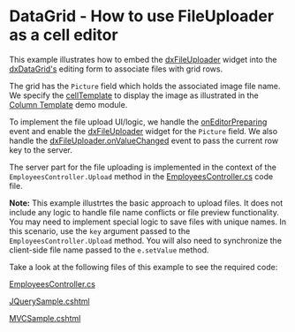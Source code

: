 # DataGrid - How to use FileUploader as a cell editor

This example illustrates how to embed the [dxFileUploader](https://js.devexpress.com/Documentation/ApiReference/UI_Widgets/dxFileUploader/) widget into the [dxDataGrid's](https://js.devexpress.com/Documentation/ApiReference/UI_Widgets/dxDataGrid/) editing form to associate files with grid rows. 

The grid has the `Picture` field which holds the associated image file name. We specify the [cellTemplate](https://js.devexpress.com/Documentation/ApiReference/UI_Widgets/dxDataGrid/Configuration/columns/#cellTemplate) to display the image as illustrated in the [Column Template](https://js.devexpress.com/Demos/WidgetsGallery/Demo/DataGrid/ColumnTemplate/jQuery/Light/) demo module. 

To implement the file upload UI/logic, we handle the [onEditorPreparing](https://js.devexpress.com/Documentation/ApiReference/UI_Widgets/dxDataGrid/Configuration/#onEditorPreparing) event and enable the [dxFileUploader](https://js.devexpress.com/Documentation/ApiReference/UI_Widgets/dxFileUploader/) widget for the `Picture` field. We also handle the [dxFileUploader.onValueChanged](https://js.devexpress.com/Documentation/ApiReference/UI_Widgets/dxFileUploader/Configuration/#onValueChanged) event to pass the current row key to the server.

The server part for the file uploading is implemented in the context of the `EmployeesController.Upload` method in the [EmployeesController.cs](mvc/Controllers/EmployeesController.cs) code file. 

**Note:** This example illustrtes the basic approach to upload files. It does not include any logic to handle file name conflicts or file preview functionality. You may need to implement special logic to save files with unique names. In this scenario, use the `key` argument passed to the `EmployeesController.Upload` method. You will also need to synchronize the client-side file name passed to the `e.setValue` method.

Take a look at the following files of this example to see the required code: 

[EmployeesController.cs](mvc/Controllers/EmployeesController.cs)

[JQuerySample.cshtml](mvc/Views/Home/JQuerySample.cshtml)

[MVCSample.cshtml](mvc/Views/Home/MVCSample.cshtml)
